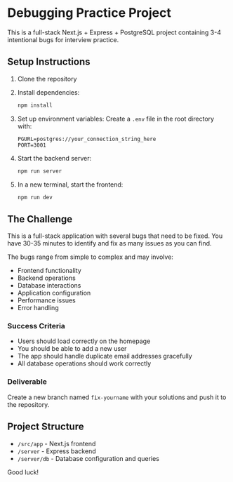 # Debugging Practice Project

This is a full-stack Next.js + Express + PostgreSQL project containing 3-4 intentional bugs for interview practice.

## Setup Instructions

1. Clone the repository
2. Install dependencies:
   ```bash
   npm install
   ```
3. Set up environment variables:
   Create a `.env` file in the root directory with:
   ```
   PGURL=postgres://your_connection_string_here
   PORT=3001
   ```

4. Start the backend server:
   ```bash
   npm run server
   ```

5. In a new terminal, start the frontend:
   ```bash
   npm run dev
   ```

## The Challenge

This is a full-stack application with several bugs that need to be fixed. You have 30-35 minutes to identify and fix as many issues as you can find.

The bugs range from simple to complex and may involve:
- Frontend functionality
- Backend operations
- Database interactions
- Application configuration
- Performance issues
- Error handling

### Success Criteria
- Users should load correctly on the homepage
- You should be able to add a new user
- The app should handle duplicate email addresses gracefully
- All database operations should work correctly

### Deliverable
Create a new branch named `fix-yourname` with your solutions and push it to the repository.

## Project Structure
- `/src/app` - Next.js frontend
- `/server` - Express backend
- `/server/db` - Database configuration and queries

Good luck!
